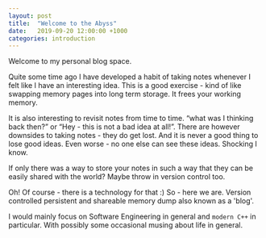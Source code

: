 ```yaml
---
layout: post
title:  "Welcome to the Abyss"
date:   2019-09-20 12:00:00 +1000
categories: introduction
---
```

Welcome to my personal blog space.

Quite some time ago I have developed a habit of taking notes whenever I felt like I have an interesting idea.
This is a good exercise - kind of like swapping memory pages into long term storage. It frees your working memory.

It is also interesting to revisit notes from time to time. “what was I thinking back then?” or “Hey - this is not a bad idea at all!”.
There are however downsides to taking notes - they do get lost. And it is never a good thing to lose good ideas. Even worse - no one else can see these ideas.
Shocking I know.

If only there was a way to store your notes in such a way that they can be easily shared with the world? Maybe throw in version control too.

Oh! Of course - there is a technology for that :) So - here we are. Version controlled persistent and shareable memory dump also known as a 'blog'.

I would mainly focus on Software Engineering in general and `modern C++` in particular. 
With possibly some occasional musing about life in general.
